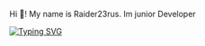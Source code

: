 Hi 👋! My name is Raider23rus. Im junior Developer

[![Typing SVG](https://readme-typing-svg.herokuapp.com/?color=b2577b&lines=Telegram:+@aqodix)](https://t.me/aqodix)

<!--
### Hi there 👋
<!--
**bush1root/bush1root** is a ✨ _special_ ✨ repository because its `README.md` (this file) appears on your GitHub profile.

Here are some ideas to get you started:

- 🔭 I’m currently working on ...
- 🌱 I’m currently learning ...
- 👯 I’m looking to collaborate on ...
- 🤔 I’m looking for help with ...
- 💬 Ask me about ...
- 📫 How to reach me: ...
- 😄 Pronouns: ...
- ⚡ Fun fact: ...
-->

